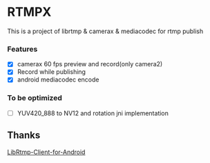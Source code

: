 # RTMPX


This is a project of librtmp & camerax & mediacodec for rtmp publish


### Features
- [x] camerax 60 fps preview and record(only camera2)
- [x] Record while publishing
- [x] android mediacodec encode

### To be optimized
- [ ] YUV420_888 to NV12 and rotation jni implementation










## Thanks
[LibRtmp-Client-for-Android][1]

[1]: https://github.com/ant-media/LibRtmp-Client-for-Android


